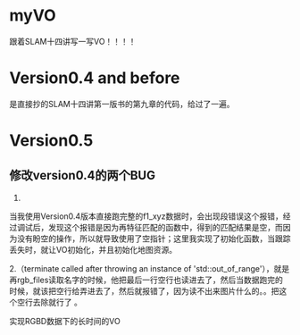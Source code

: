 # myVO
跟着SLAM十四讲写一写VO！！！！

# Version0.4 and before

是直接抄的SLAM十四讲第一版书的第九章的代码，给过了一遍。


# Version0.5

## 修改version0.4的两个BUG
1.
当我使用Version0.4版本直接跑完整的f1_xyz数据时，会出现段错误这个报错，经过调试后，发现这个报错是因为再特征匹配的函数中，得到的匹配结果是空，而因为没有盼空的操作，所以就导致使用了空指针；这里我实现了初始化函数，当跟踪丢失时，就让VO初始化，并且初始化地图资源。

2.（terminate called after throwing an instance of 'std::out_of_range'），就是再rgb_files读取名字的时候，他把最后一行空行也读进去了，然后当数据跑完的时候，就该把空行给弄进去了，然后就报错了，因为读不出来图片什么的。。把这个空行去除就行了 。



实现RGBD数据下的长时间的VO
